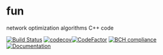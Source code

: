 # fun
network optimization algorithms C++ code

[![Build Status](https://travis-ci.org/luk036/fun.svg?branch=master)](https://travis-ci.org/luk036/fun)
[![codecov](https://codecov.io/gh/luk036/fun/branch/master/graph/badge.svg)](https://codecov.io/gh/luk036/fun)[![CodeFactor](https://www.codefactor.io/repository/github/luk036/fun/badge)](https://www.codefactor.io/repository/github/luk036/fun)
[![BCH compliance](https://bettercodehub.com/edge/badge/luk036/fun?branch=master)](https://bettercodehub.com/)
[![Documentation](https://img.shields.io/badge/Documentation-latest-blue.svg)](https://luk036.github.io/doc/fun/index.html)
